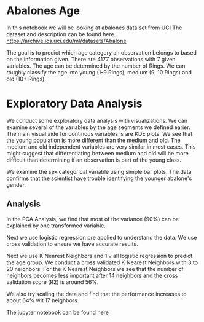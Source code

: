 # Abalones Age

In this notebook we will be looking at abalones data set from UCI
The dataset and description can be found here. https://archive.ics.uci.edu/ml/datasets/Abalone

The goal is to predict which age category an observation belongs to based on the information given. 
There are 4177 observations with 7 given variables. The age can be determined by the number of Rings. 
We can roughly classify the age into young (1-9 Rings), medium (9, 10 Rings) and old (10+ Rings).

# Exploratory Data Analysis 

We conduct some exploratory data analysis with visualizations. We can examine several of the variables by the age segments we defined earier. The main visual aide for continous variables is are KDE plots. We see that the young population is more different than the medium and old. The medium and old independent variables are very similar in most cases. This might suggest that differentiating between medium and old will be more difficult than determining if an observation is part of the young class. 

We examine the sex categorical variable using simple bar plots. The data confirms that the scientist have trouble identifying the younger abalone's gender. 

 
 ## Analysis 
 
In the PCA Analysis, we find that most of the variance (90%) can be explained by one transformed variable. 
 
Next we use logistic regression pre applied to understand the data. We use cross validation to ensure we have accurate results. 
 
Next we use K Nearest Neighbors and 1 v all logistic regression to predict the age group. 
We conduct a cross validated K Nearest Neighbors with 3 to 20 neighbors. For the K Nearest Neighbors we see that the number of neighbors becomes less important after 14 neighbors and the cross validation score (R2) is around 56%. 

We also try scaling the data and find that the performance increases to about 64% wit 17 neighbors. 

The jupyter notebook can be found [here](https://github.com/malctaylor15/Abalones_Age/blob/master/Abalones%20Final.ipynb)
